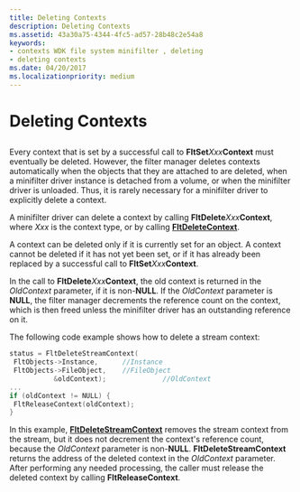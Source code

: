```yaml
---
title: Deleting Contexts
description: Deleting Contexts
ms.assetid: 43a30a75-4344-4fc5-ad57-28b48c2e54a8
keywords:
- contexts WDK file system minifilter , deleting
- deleting contexts
ms.date: 04/20/2017
ms.localizationpriority: medium
---
```


# Deleting Contexts


## <span id="ddk_registering_the_minifilter_if"></span><span id="DDK_REGISTERING_THE_MINIFILTER_IF"></span>


Every context that is set by a successful call to **FltSet***Xxx***Context** must eventually be deleted. However, the filter manager deletes contexts automatically when the objects that they are attached to are deleted, when a minifilter driver instance is detached from a volume, or when the minifilter driver is unloaded. Thus, it is rarely necessary for a minifilter driver to explicitly delete a context.

A minifilter driver can delete a context by calling **FltDelete***Xxx***Context**, where *Xxx* is the context type, or by calling [**FltDeleteContext**](https://docs.microsoft.com/windows-hardware/drivers/ddi/fltkernel/nf-fltkernel-fltdeletecontext).

A context can be deleted only if it is currently set for an object. A context cannot be deleted if it has not yet been set, or if it has already been replaced by a successful call to **FltSet***Xxx***Context**.

In the call to **FltDelete***Xxx***Context**, the old context is returned in the *OldContext* parameter, if it is non-**NULL**. If the *OldContext* parameter is **NULL**, the filter manager decrements the reference count on the context, which is then freed unless the minifilter driver has an outstanding reference on it.

The following code example shows how to delete a stream context:

```cpp
status = FltDeleteStreamContext(
 FltObjects->Instance,      //Instance
 FltObjects->FileObject,    //FileObject
           &oldContext);              //OldContext
...
if (oldContext != NULL) {
 FltReleaseContext(oldContext);
}
```

In this example, [**FltDeleteStreamContext**](https://docs.microsoft.com/windows-hardware/drivers/ddi/fltkernel/nf-fltkernel-fltdeletestreamcontext) removes the stream context from the stream, but it does not decrement the context's reference count, because the *OldContext* parameter is non-**NULL**. **FltDeleteStreamContext** returns the address of the deleted context in the *OldContext* parameter. After performing any needed processing, the caller must release the deleted context by calling **FltReleaseContext**.

 

 





